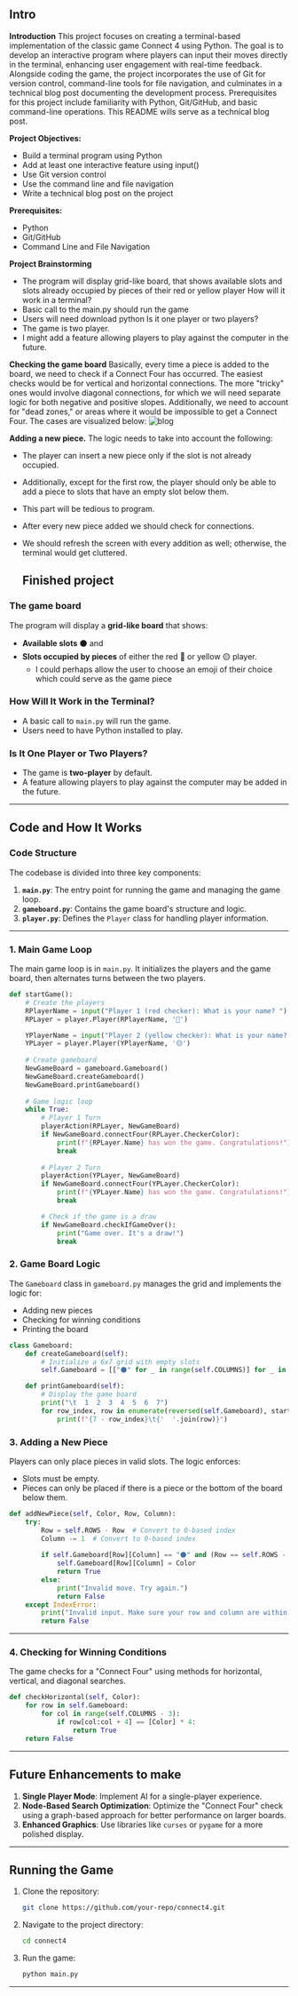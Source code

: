 ## Intro
**Introduction**
This project focuses on creating a terminal-based implementation of the classic game Connect 4 using Python. 
The goal is to develop an interactive program where players can input their moves directly in the terminal, enhancing user engagement with real-time feedback. 
Alongside coding the game, the project incorporates the use of Git for version control, command-line tools for file navigation, and culminates in a technical blog post documenting the development process. 
Prerequisites for this project include familiarity with Python, Git/GitHub, and basic command-line operations. This README wills serve as a technical blog post.

**Project Objectives:** 
+ Build a terminal program using Python
+ Add at least one interactive feature using input()
+ Use Git version control
+ Use the command line and file navigation
+ Write a technical blog post on the project

**Prerequisites:** 
+ Python
+ Git/GitHub
+ Command Line and File Navigation

**Project Brainstorming**
  + The program will display grid-like board, that shows available slots and slots already occupied by pieces of their red or yellow player 
How will it work in a terminal?
 + Basic call to the main.py should run the game
 + Users will need download python 
Is it one player or two players?
 + The game is two player.
 + I might add a feature allowing players to play against the computer in the future.

**Checking the game board**
Basically, every time a piece is added to the board, we need to check if a Connect Four has occurred. 
The easiest checks would be for vertical and horizontal connections. 
The more "tricky" ones would involve diagonal connections, for which we will need separate logic for both negative and positive slopes. 
Additionally, we need to account for "dead zones," or areas where it would be impossible to get a Connect Four.
The cases are visualized below:
![blog](https://github.com/user-attachments/assets/661f7ca2-e43b-42d4-b4e2-c7b0ed76590e)

**Adding a new piece.**
The logic needs to take into account the following:
 + The player can insert a new piece only if the slot is not already occupied. 
 + Additionally, except for the first row, the player should only be able to add a piece to slots that have an empty slot below them. 
 + This part will be tedious to program.
 + After every new piece added we should check for connections.
 + We should refresh the screen with every addition as well; otherwise, the terminal would get cluttered.

   ## Finished project

### The game board
The program will display a **grid-like board** that shows:
- **Available slots** ⚫ and
- **Slots occupied by pieces** of either the red 🔴 or yellow 🟡 player.
  - I could perhaps allow the user to choose an emoji of their choice which could serve as the game piece

### How Will It Work in the Terminal?
- A basic call to `main.py` will run the game.
- Users need to have Python installed to play.

### Is It One Player or Two Players?
- The game is **two-player** by default.
- A feature allowing players to play against the computer may be added in the future.

---

## Code and How It Works

### Code Structure
The codebase is divided into three key components:
1. **`main.py`**: The entry point for running the game and managing the game loop.
2. **`gameboard.py`**: Contains the game board's structure and logic.
3. **`player.py`**: Defines the `Player` class for handling player information.

---

### 1. **Main Game Loop**
The main game loop is in `main.py`. It initializes the players and the game board, then alternates turns between the two players.

```python
def startGame():
    # Create the players
    RPlayerName = input("Player 1 (red checker): What is your name? ")
    RPLayer = player.Player(RPlayerName, '🔴')

    YPlayerName = input("Player 2 (yellow checker): What is your name? ")
    YPLayer = player.Player(YPlayerName, '🟡')
    
    # Create gameboard
    NewGameBoard = gameboard.Gameboard()
    NewGameBoard.createGameboard()
    NewGameBoard.printGameboard()
    
    # Game logic loop
    while True:
        # Player 1 Turn
        playerAction(RPLayer, NewGameBoard)
        if NewGameBoard.connectFour(RPLayer.CheckerColor):
            print(f"{RPLayer.Name} has won the game. Congratulations!")
            break
        
        # Player 2 Turn
        playerAction(YPLayer, NewGameBoard)
        if NewGameBoard.connectFour(YPLayer.CheckerColor):
            print(f"{YPLayer.Name} has won the game. Congratulations!")
            break

        # Check if the game is a draw
        if NewGameBoard.checkIfGameOver():
            print("Game over. It's a draw!")
            break
```

### 2. **Game Board Logic**
The `Gameboard` class in `gameboard.py` manages the grid and implements the logic for:
- Adding new pieces
- Checking for winning conditions
- Printing the board

```python
class Gameboard:
    def createGameboard(self):
        # Initialize a 6x7 grid with empty slots
        self.Gameboard = [["⚫" for _ in range(self.COLUMNS)] for _ in range(self.ROWS)]

    def printGameboard(self):
        # Display the game board
        print("\t  1  2  3  4  5  6  7")
        for row_index, row in enumerate(reversed(self.Gameboard), start=1):
            print(f"{7 - row_index}\t{'  '.join(row)}")
```

### 3. **Adding a New Piece**
Players can only place pieces in valid slots. The logic enforces:
- Slots must be empty.
- Pieces can only be placed if there is a piece or the bottom of the board below them.

```python
def addNewPiece(self, Color, Row, Column):
    try:
        Row = self.ROWS - Row  # Convert to 0-based index
        Column -= 1  # Convert to 0-based index
        
        if self.Gameboard[Row][Column] == "⚫" and (Row == self.ROWS - 1 or self.Gameboard[Row + 1][Column] != "⚫"):
            self.Gameboard[Row][Column] = Color
            return True
        else:
            print("Invalid move. Try again.")
            return False
    except IndexError:
        print("Invalid input. Make sure your row and column are within range!")
        return False
```

---

### 4. **Checking for Winning Conditions**
The game checks for a "Connect Four" using methods for horizontal, vertical, and diagonal searches.

```python
def checkHorizontal(self, Color):
    for row in self.Gameboard:
        for col in range(self.COLUMNS - 3):
            if row[col:col + 4] == [Color] * 4:
                return True
    return False
```

---

## Future Enhancements to make
1. **Single Player Mode**: Implement AI for a single-player experience.
2. **Node-Based Search Optimization**: Optimize the "Connect Four" check using a graph-based approach for better performance on larger boards.
3. **Enhanced Graphics**: Use libraries like `curses` or `pygame` for a more polished display.

---

## Running the Game
1. Clone the repository:
   ```bash
   git clone https://github.com/your-repo/connect4.git
   ```
2. Navigate to the project directory:
   ```bash
   cd connect4
   ```
3. Run the game:
   ```bash
   python main.py
   ```

---

 
